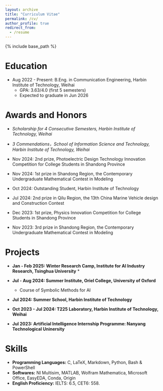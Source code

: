```yaml
---
layout: archive
title: "Curriculum Vitae"
permalink: /cv/
author_profile: true
redirect_from:
  - /resume
---
```


{% include base_path %}

Education
======
* Aug 2022 - Present: B.Eng. in Communication Engineering, Harbin Institute of Technology, Weihai
  * GPA: 3.63/4.0 (first 5 semesters)
  * Expected to graduate in Jun 2026

Awards and Honors
======
* *Scholarship for 4 Consecutive Semesters, Harbin Institute of Technology, Weihai*

* *3 Commendations，School of Information Science and Technology, Harbin Institute of Technology, Weihai*

* Nov 2024: 2nd prize, Photoelectric Design Technology Innovation Competition for College Students in Shandong Province

* Nov 2024: 1st prize in Shandong Region, the Contemporary Undergraduate Mathematical Contest in Modeling

* Oct 2024: Outstanding Student, Harbin Institute of Technology

* Jul 2024: 2nd prize in Qilu Region, the 13th China Marine Vehicle design and Construction Contest

* Dec 2023: 1st prize, Physics Innovation Competition for College Students in Shandong Province

* Nov 2023: 3rd prize in Shandong Region, the Contemporary Undergraduate Mathematical Contest in Modeling
  
Projects
======
* **Jan - Feb 2025: Winter Research Camp, Institute for AI Industry Research, Tsinghua University**
  * 
* **Jul - Aug 2024: Summer Institute, Oriel College, University of Oxford**
  * Course of Symbolic Methods for AI

* **Jul 2024: Summer School, Harbin Institute of Technology**

* **Oct 2023 - Jul 2024: T225 Laboratory, Harbin Institute of Technology, Weihai**

* **Jul 2023: Artificial Intelligence Internship Programme: Nanyang Technological Uninersity**

Skills
======
* **Programming Languages:** C, LaTeX, Markdown, Python, Bash & PowerShell
* **Softwares:** NI Multisim, MATLAB, Wolfram Mathematica, Microsoft Office, EasyEDA, Conda, Origin
* **English Proficiency:** IELTS: 6.5, CET6: 558.
